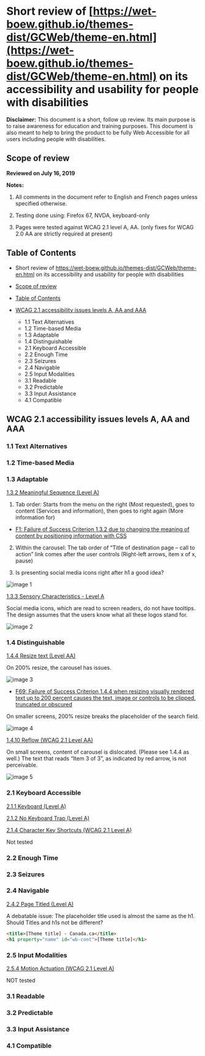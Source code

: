 # Short review of [https://wet-boew.github.io/themes-dist/GCWeb/theme-en.html](https://wet-boew.github.io/themes-dist/GCWeb/theme-en.html) on its accessibility and usability for people with disabilities

**Disclaimer:** This document is a short, follow up review. Its main purpose is to raise awareness for education and training purposes. This document is also meant to help to bring the product to be fully Web Accessible for all users including people with disabilities.

## Scope of review
**Reviewed on July 16, 2019**


**Notes:**

1.	All comments in the document refer to English and French pages unless specified otherwise. 

2.	Testing done using: Firefox 67, NVDA, keyboard-only

3.	Pages were tested against WCAG 2.1 level A, AA. (only fixes for WCAG 2.0 AA are strictly required at present)


## Table of Contents

* Short review of https://wet-boew.github.io/themes-dist/GCWeb/theme-en.html on its accessibility and usability for people with disabilities

* [Scope of review](#user-content-scope-of-review)

* [Table of Contents](#user-content-table-of-contents)

* [WCAG 2.1 accessibility issues levels A, AA and AAA](#user-content-wcag-21-accessibility-issues-levels-a-aa-and-aaa)
    * 1.1 Text Alternatives
    * 1.2 Time-based Media
    * 1.3 Adaptable
    * 1.4 Distinguishable
    * 2.1 Keyboard Accessible
    * 2.2 Enough Time
    * 2.3 Seizures
    * 2.4 Navigable
    * 2.5 Input Modalities 
    * 3.1 Readable
    * 3.2 Predictable
    * 3.3 Input Assistance
    * 4.1 Compatible

## WCAG 2.1 accessibility issues levels A, AA and AAA
### 1.1 Text Alternatives
### 1.2 Time-based Media
### 1.3 Adaptable
[1.3.2 Meaningful Sequence (Level A)](https://www.w3.org/WAI/WCAG21/Understanding/meaningful-sequence)

1.	Tab order: Starts from the menu on the right (Most requested), goes to content (Services and information), then goes to right again (More information for)

* [F1: Failure of Success Criterion 1.3.2 due to changing the meaning of content by positioning information with CSS](https://www.w3.org/WAI/WCAG21/Techniques/failures/F1.html)

2.	Within the carousel: The tab order of “Title of destination page – call to action” link comes after the user controls (Right-left arrows, item x of x, pause)

3.	Is presenting social media icons right after h1 a good idea?

<img src="2020-assets/GCWeb-Theme_WCAG_2.1_EvaluationNotes/image1.png" alt="image 1"/>

[1.3.3 Sensory Characteristics - Level A](https://www.w3.org/WAI/WCAG21/Understanding/sensory-characteristics.html)

Social media icons, which are read to screen readers, do not have tooltips. The design assumes that the users know what all these logos stand for.

<img src="2020-assets/GCWeb-Theme_WCAG_2.1_EvaluationNotes/image2.png" alt="image 2"/>

### 1.4 Distinguishable
[1.4.4 Resize text (Level AA)](https://www.w3.org/WAI/WCAG21/Understanding/resize-text)

On 200% resize, the carousel has issues.

<img src="2020-assets/GCWeb-Theme_WCAG_2.1_EvaluationNotes/image3.png" alt="image 3"/>

* [F69: Failure of Success Criterion 1.4.4 when resizing visually rendered text up to 200 percent causes the text, image or controls to be clipped, truncated or obscured](https://www.w3.org/WAI/WCAG21/Techniques/failures/F69.html)

On smaller screens, 200% resize breaks the placeholder of the search field.

<img src="2020-assets/GCWeb-Theme_WCAG_2.1_EvaluationNotes/image4.png" alt="image 4"/>

[1.4.10 Reflow (WCAG 2.1 Level AA)](https://www.w3.org/WAI/WCAG21/Understanding/reflow)

On small screens, content of carousel is dislocated. (Please see 1.4.4 as well.) The text that reads “Item 3 of 3”, as indicated by red arrow, is not perceivable.

<img src="2020-assets/GCWeb-Theme_WCAG_2.1_EvaluationNotes/image5.png" alt="image 5"/>

### 2.1 Keyboard Accessible
[2.1.1 Keyboard (Level A)](https://www.w3.org/WAI/WCAG21/Understanding/keyboard)

[2.1.2 No Keyboard Trap (Level A)](https://www.w3.org/WAI/WCAG21/Understanding/no-keyboard-trap)

[2.1.4 Character Key Shortcuts (WCAG 2.1 Level A)](https://www.w3.org/WAI/WCAG21/Understanding/character-key-shortcuts)

Not tested

### 2.2 Enough Time
### 2.3 Seizures
### 2.4 Navigable
[2.4.2 Page Titled (Level A)](https://www.w3.org/WAI/WCAG21/Understanding/page-titled)

A debatable issue: The placeholder title used is almost the same as the h1. Should Titles and h1s not be different?

```html
<title>[Theme title] - Canada.ca</title>
<h1 property="name" id="wb-cont">[Theme title]</h1>
```

### 2.5 Input Modalities
[2.5.4 Motion Actuation (WCAG 2.1 Level A)](https://www.w3.org/WAI/WCAG21/Understanding/motion-actuation)

NOT tested

### 3.1 Readable
### 3.2 Predictable
### 3.3 Input Assistance
### 4.1 Compatible
